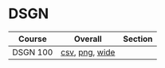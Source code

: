 # DSGN

| Course | Overall | Section |
| ------ | ------- | ------- |
| DSGN 100 | [csv](https://github.com/UCSD-Historical-Enrollment-Data/2024Summer2/blob/main/overall/DSGN%20100.csv), [png](https://raw.githubusercontent.com/UCSD-Historical-Enrollment-Data/2024Summer2/main/plot_overall/DSGN%20100.png), [wide](https://raw.githubusercontent.com/UCSD-Historical-Enrollment-Data/2024Summer2/main/plot_overall_wide/DSGN%20100.png) |  |
